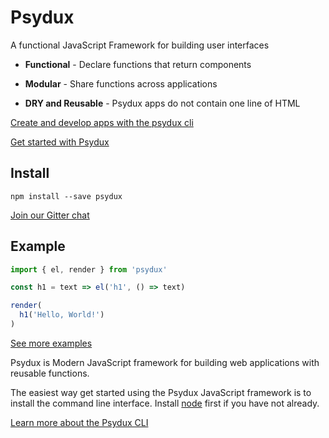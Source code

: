 # Psydux

A functional JavaScript Framework for building user interfaces

- __Functional__ - Declare functions that return components

- __Modular__ - Share functions across applications

- __DRY and Reusable__ - Psydux apps do not contain one line of HTML

[Create and develop apps with the psydux cli](https://github.com/timurtu/psydux-cli)

[Get started with Psydux](docs/getting-started.md)

## Install

```
npm install --save psydux
```

[Join our Gitter chat](https://gitter.im/psydux-framework/Lobby?utm_source=share-link&utm_medium=link&utm_campaign=share-link)

## Example

```javascript
import { el, render } from 'psydux'

const h1 = text => el('h1', () => text)

render(
  h1('Hello, World!')
)
```

[See more examples](https://github.com/timurtu/psydux/tree/master/examples)

Psydux is Modern JavaScript framework for building web applications with reusable functions.

The easiest way get started using the Psydux JavaScript framework is to install the command line interface. Install [node](https://nodejs.org) first if you have not already.

[Learn more about the Psydux CLI](https://github.com/timurtu/psydux-cli)
